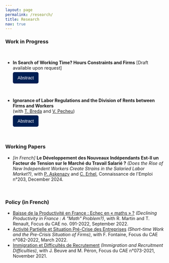 ```yaml
---
layout: page
permalink: /research/
title: Research
nav: true
---
```


### Work in Progress

&nbsp; 
* **In Search of Working Time? Hours Constraints and Firms** [Draft available upon request]  
  <button class="abstract-button" onclick="toggleAbstract('abstract1')">Abstract</button>
  <div id="abstract1" style="display:none; margin-top:10px;">
    This paper focuses on hours constraints, the barriers for employees to work their preferred number of hours at a given wage rate. While previous research has often depicted these constraints as related to firm-specific hours policies, little evidence exists to support this view as data on constraints remain scarce. Exploiting a unique feature of the French Labor Force Survey, I link the majority of workers reporting their constraints to panel administrative data and provide new insights regarding the role of firms in hours constraints. First, relying on a decomposition approach, I confirm that occupational sorting explains the majority of variation in constraint probability, while further demonstrating that firm sorting accounts for 73% of the remaining variation. Within constraining jobs, I identify a significant hours gap between constrained and unconstrained workers, sometimes in the same firm, and investigate potential mechanisms driving this disparity. Second, I exploit the panel dimension of my linked data to study labor market transitions of constrained workers. I observe a higher probability to move across employers for constrained workers. When such transitions occur, these workers experience larger increases in hours worked and consequently higher earnings, as the effect on hourly wages remains flat.
  </div>

&nbsp; 
* **Ignorance of Labor Regulations and the Division of Rents between Firms and Workers**\
(with [T. Breda](https://www.parisschoolofeconomics.eu/equipes/thomas-breda/) and [V. Pecheu](https://vladimirpecheu.com/))  
  <button class="abstract-button" onclick="toggleAbstract('abstract2')">Abstract</button>
  <div id="abstract2" style="display:none; margin-top:10px;">
    90% of French workers have a working contract stipulating a given number of hours of work per week. Their employer has the duty to control these hours and if workers do overtime, overtime hours must be paid. The remaining 10% of the French workforce are paid per working day. This means that they have to work a given number of days per year, but their hours are not monitored. Employers can use the later contracts (by the day) only for high-skill workers who have strong autonomy in their job. Combining administrative and survey data at the individual level, we show that 20% of the workforce think that they are paid by the day while they are actually paid through a classic hours contract. This reveals that several workers do not know the legal environment governing something as fundamental as their working time. A first contribution is to document this phenomenon: we study the characteristics of the workers (and their firms) that are not aware of their working contract (and presumably their rights). Second, we examine if these misreporters differ from classic workers in terms of working conditions, typically whether they endorse the costs or enjoy the benefits of the flexible arrangement.
  </div>

&nbsp; 
### Working Papers

* *[in French]* **Le Développement des Nouveaux Indépendants Est-Il un Facteur de Tension sur le Marché du Travail Salarié ?** *(Does the Rise of New Independent Workers Create Strains in the Salaried Labor Market?)*, with [P. Askenazy](http://www.jourdan.ens.fr/~askenazy/) and [C. Erhel](https://ceet.cnam.fr/le-ceet/chercheur-euse-s/christine-erhel-lirsa-ceet--988265.kjsp), Connaissance de l'Emploi n°203, December 2024.

&nbsp; 
### Policy (in French)


-   [Baisse de la Productivité en France : Echec en « maths » ?](https://www.cae-eco.fr/staticfiles/pdf/cae_Focus091.pdf) *(Declining Productivity in France : A "Math" Problem?)*, with R. Martin and T. Renault, Focus du CAE no. 091-2022, September 2022.
-   [Activité Partielle et Situation Pré-Crise des Entreprises](https://www.cae-eco.fr/staticfiles/pdf/cae-focus082.pdf) *(Short-time Work and the Pre-Crisis Situation of Firms)*, with F. Fontaine, Focus du CAE n°082-2022, March 2022.
-   [Immigration et Difficultés de Recrutement](https://www.cae-eco.fr/staticfiles/pdf/cae-focus073(2).pdf) *(Immigration and Recruitment Difficulties)*, with J. Beuve and M. Péron, Focus du CAE n°073-2021, November 2021. 

<style>
.abstract-button {
    background-color: #001F54; /* Classic Navy Blue */
    color: white;
    border: none;
    padding: 10px 15px;
    font-size: 14px;
    border-radius: 5px;
    cursor: pointer;
    transition: background-color 0.3s ease;
    margin-top: 5px;
}

.abstract-button:hover {
    background-color: #003377; /* Slightly lighter navy blue for hover */
}

.abstract-button:focus {
    outline: none;
    box-shadow: 0 0 5px rgba(0, 31, 84, 0.8); /* Subtle navy glow effect */
}
</style>

<script>
function toggleAbstract(id) {
    var element = document.getElementById(id);
    if (element.style.display === "none" || element.style.display === "") {
        element.style.display = "block";
    } else {
        element.style.display = "none";
    }
}
</script>
 

